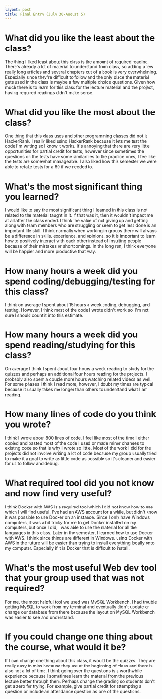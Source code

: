 ```yaml
---
layout: post
title: Final Entry (July 30-August 5) 
---
```


# What did you like the least about the class?
The thing I liked least about this class is the amount of required reading. There's already a lot of material to understand from class, so adding a few really long articles and several chapters out of a book is very overwhelming. Especially since they're difficult to follow and the only place the material gets used in the class is maybe a few multiple choice questions. Given how much there is to learn for this class for the lecture material and the project, having required readings didn't make sense. 

# What did you like the most about the class?
One thing that this class uses and other programming classes did not is HackerRank. I really liked using HackerRank because it lets me test the code I'm writing so I know it works. It's annoying that there are very little opportunities for partial credit for tests, however since sometimes the questions on the tests have some similarities to the practice ones, I feel like the tests are somewhat manageable. I also liked how this semester we were able to retake tests for a 60 if we needed to. 

# What's the most significant thing you learned?
I would like to say the most significant thing I learned in this class is not related to the material taught in it. If that was it, then it wouldn't impact me at all after the class ended. I think the value of not giving up and getting along with team members who are struggling or seem to get less done is an important life skill. I think normally when working in groups there will always be a difference in skills, experience, and opinions, so it is important to learn how to positively interact with each other instead of insulting people because of their mistakes or shortcomings. In the long run, I think everyone will be happier and more productive that way.

# How many hours a week did you spend coding/debugging/testing for this class?
I think on average I spent about 15 hours a week coding, debugging, and testing. However, I think most of the code I wrote didn't work so, I'm not sure I should count it into this estimate. 

# How many hours a week did you spend reading/studying for this class?
On average I think I spent about four hours a week reading to study for the quizzes and perhaps an additional four hours reading for the projects. I probably also spent a couple more hours watching related videos as well. For some phases I think I read more, however, I doubt my times are typical because it usually takes me longer than others to understand what I am reading.

# How many lines of code do you think you wrote?
I think I wrote about 800 lines of code. I feel like most of the time I either copied and pasted most of the code I used or made minor changes to existing code so that is why I wrote so little. Most of the work I did for the projects did not involve writing a lot of code because my group usually tried to make it a goal to write as little code as possible so it's cleaner and easier for us to follow and debug.

# What required tool did you not know and now find very useful?
I think Docker with AWS is a required tool which I did not know how to use which I will find useful. I've had an AWS account for a while, but didn't know it was possible to use Docker on an instance. Since I only have Windows computers, it was a bit tricky for me to get Docker installed on my computers, but once I did, I was able to use the material for all the languages in this class. Later in the semester, I learned how to use Docker with AWS. I think since things are different in Windows, using Docker with AWS in the future will be easier than trying to install everything locally onto my computer. Especially if it is Docker that is difficult to install.

# What's the most useful Web dev tool that your group used that was not required?
For me, the most helpful tool we used was MySQL Workbench. I had trouble getting MySQL to work from my terminal and eventually didn't update or change our database from there because the layout on MySQL Workbench was easier to see and understand. 

# If you could change one thing about the course, what would it be?
If I can change one thing about this class, it would be the quizzes. They are really easy to miss because they are at the beginning of class and there is also not a lot of time. I think going over the questions is a worthwhile experience because I sometimes learn the material from the previous lecture better through them. Perhaps change the grading so students don't get a zero for trying. For example, give partial credit for attempting a question or include an attendance question as one of the questions. 
